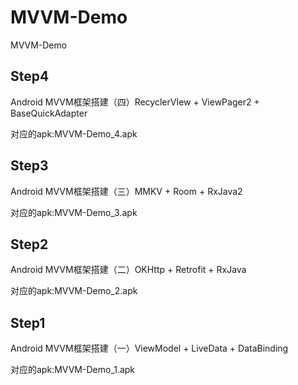 # MVVM-Demo
MVVM-Demo  

## Step4

Android MVVM框架搭建（四）RecyclerVIew + ViewPager2 + BaseQuickAdapter

对应的apk:MVVM-Demo_4.apk


## Step3

Android MVVM框架搭建（三）MMKV + Room + RxJava2

对应的apk:MVVM-Demo_3.apk

## Step2

Android MVVM框架搭建（二）OKHttp + Retrofit + RxJava 

对应的apk:MVVM-Demo_2.apk

## Step1 

Android MVVM框架搭建（一）ViewModel + LiveData + DataBinding

对应的apk:MVVM-Demo_1.apk

